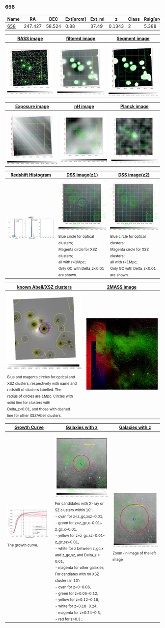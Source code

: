 <div STYLE="page-break-after: always;"></div>

### 658

|Name          |RA          |DEC      | Ext[arcm] | Ext_ml | z    | Class| Rsig[arcmin] | CRsig[c/s] | CR500[c/s] | R500[Mpc] |L500[erg/s]|F500[erg/s/cm^2]| M500[Msun]|Tx[keV]|beta|GC(XSZ,Delta_z<0.01)| GC(OPT,Delta_z<0.01)|GC|alias|
|--------------|------------|------------|---|---|-----------|--------|------|------|----|----|----|----|----|----|----|----|----|----|---|
|[658](script/658.md)     | 247.427       | 58.524       | 0.88    | 37.49   | 0.1343 | 2   | 5.388 |0.130 |0.134 |0.916 |1.288e+44 |2.694e-12 |2.492e+14 |3.924 |2.952 |Tar, |Wen, |Tar, |k023|

|[RASS image](../image/658/658_img.pdf)|[filtered image](../image/658/658_fil.pdf)|[Segment image](../image/658/658_seg.pdf)|
|-------------------|--------------------|-------------------|
| <img src="../image/658/658_img.png" width="300">  | <img src="../image/658/658_fil.png" width="300">   | <img src="../image/658/658_seg.png" width="300">  |

|[Exposure image](../image/658/658_mex.pdf)| [nH image](../image/658/658_nh.pdf)| [Planck image](../image/658/658_p.pdf)|
|-------------------|--------------------|-------------------|
|<img src="../image/658/658_mex.png" width="300">   | <img src="../image/658/658_nh.png" width="300">    | <img src="../image/658/658_p.png" width="300"> |

|[Redshift Histogram](../image/658/658_zg.pdf) | [DSS image(z1)](../image/658/658_dss_z1.pdf)      |  [DSS image(z2)](../image/658/658_dss_z2.pdf)    |
|-------------------|--------------------|-------------------|
|<img src="../image/658/658_zg.png" width="300"> |<img src="../image/658/658_dss_z1.png" width="300"> <sub><br>Blue circle for optical clusters; <br>Magenta circle for XSZ clusters; <br>all with r=1Mpc; <br>Only GC with Delta_z<0.01 are shown. </sub>| <img src="../image/658/658_dss_z2.png" width="300"><sub><br>Blue circle for optical clusters; <br>Magenta circle for XSZ clusters; <br>all with r=1Mpc; <br>Only GC with Delta_z<0.01 are shown. </sub> |

|[known Abell/XSZ clusters](../image/658/658_m.pdf) | [2MASS image](../image/658/658_2mass.pdf)      |
|-------------------|-------------------|
|<img src=../image/658/658_m.png width="300"> <sub><br>Blue and magenta circles for optical and <br>XSZ clusters, respectively with name and <br>redshift of clusters labelled. The <br>radius of circles are 1Mpc. Circles with <br>solid line for clusters with <br>Delta_z<0.01, and those with dashed <br>line for other XSZ/Abell clusters.        </sub>|<img src="../image/658/658_2mass.png" width="300">  |

|[Growth Curve](../image/658/658_gca_all.png) |[Galaxies with z](../image/658/658_opt_ned.pdf) |[Galaxies with z](../image/658/658_opt_ned_zoom.pdf) |
|-------------------|-------------------|-------------------|
| <img src="../image/658/658_gca_all.png" width="300"> <sub><br>The growth curve.</sub>| <img src=../image/658/658_opt_ned.png width="300"> <br><sub> For candidates with X-ray or SZ clusters within 10': <br> - cyan for z<z_gc,xsz-0.01, <br> - green for z=z_gc,x-0.01~ z_gc,x+0.01, <br> - yellow for z=z_gc,sz-0.01~ z_gc,sz+0.01, <br> - white for z between z_gc,x and z_gc,sz, and Delta_z > 0.01, <br> - magenta for other galaxies; <br>For candiates with no XSZ clusters in 10': <br> - cyan for z=0-0.06, <br> - green for z=0.06-0.12, <br> - yellow for z=0.12-0.18, <br> - white for z=0.18-0.24, <br> - magenta for z=0.24-0.3, <br> - red for z>0.3 ;  </sub>|<img src=../image/658/658_opt_ned_zoom.png width="300">  <br><sub> Zoom-in image of the left image</sub>|




